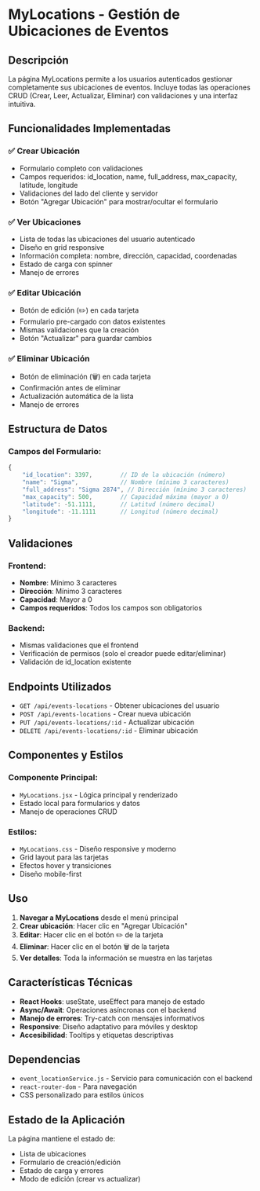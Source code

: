 # MyLocations - Gestión de Ubicaciones de Eventos

## Descripción
La página MyLocations permite a los usuarios autenticados gestionar completamente sus ubicaciones de eventos. Incluye todas las operaciones CRUD (Crear, Leer, Actualizar, Eliminar) con validaciones y una interfaz intuitiva.

## Funcionalidades Implementadas

### ✅ **Crear Ubicación**
- Formulario completo con validaciones
- Campos requeridos: id_location, name, full_address, max_capacity, latitude, longitude
- Validaciones del lado del cliente y servidor
- Botón "Agregar Ubicación" para mostrar/ocultar el formulario

### ✅ **Ver Ubicaciones**
- Lista de todas las ubicaciones del usuario autenticado
- Diseño en grid responsive
- Información completa: nombre, dirección, capacidad, coordenadas
- Estado de carga con spinner
- Manejo de errores

### ✅ **Editar Ubicación**
- Botón de edición (✏️) en cada tarjeta
- Formulario pre-cargado con datos existentes
- Mismas validaciones que la creación
- Botón "Actualizar" para guardar cambios

### ✅ **Eliminar Ubicación**
- Botón de eliminación (🗑️) en cada tarjeta
- Confirmación antes de eliminar
- Actualización automática de la lista
- Manejo de errores

## Estructura de Datos

### Campos del Formulario:
```javascript
{
    "id_location": 3397,        // ID de la ubicación (número)
    "name": "Sigma",            // Nombre (mínimo 3 caracteres)
    "full_address": "Sigma 2874", // Dirección (mínimo 3 caracteres)
    "max_capacity": 500,        // Capacidad máxima (mayor a 0)
    "latitude": -51.1111,       // Latitud (número decimal)
    "longitude": -11.1111       // Longitud (número decimal)
}
```

## Validaciones

### Frontend:
- **Nombre**: Mínimo 3 caracteres
- **Dirección**: Mínimo 3 caracteres  
- **Capacidad**: Mayor a 0
- **Campos requeridos**: Todos los campos son obligatorios

### Backend:
- Mismas validaciones que el frontend
- Verificación de permisos (solo el creador puede editar/eliminar)
- Validación de id_location existente

## Endpoints Utilizados

- `GET /api/events-locations` - Obtener ubicaciones del usuario
- `POST /api/events-locations` - Crear nueva ubicación
- `PUT /api/events-locations/:id` - Actualizar ubicación
- `DELETE /api/events-locations/:id` - Eliminar ubicación

## Componentes y Estilos

### Componente Principal:
- `MyLocations.jsx` - Lógica principal y renderizado
- Estado local para formularios y datos
- Manejo de operaciones CRUD

### Estilos:
- `MyLocations.css` - Diseño responsive y moderno
- Grid layout para las tarjetas
- Efectos hover y transiciones
- Diseño mobile-first

## Uso

1. **Navegar a MyLocations** desde el menú principal
2. **Crear ubicación**: Hacer clic en "Agregar Ubicación"
3. **Editar**: Hacer clic en el botón ✏️ de la tarjeta
4. **Eliminar**: Hacer clic en el botón 🗑️ de la tarjeta
5. **Ver detalles**: Toda la información se muestra en las tarjetas

## Características Técnicas

- **React Hooks**: useState, useEffect para manejo de estado
- **Async/Await**: Operaciones asíncronas con el backend
- **Manejo de errores**: Try-catch con mensajes informativos
- **Responsive**: Diseño adaptativo para móviles y desktop
- **Accesibilidad**: Tooltips y etiquetas descriptivas

## Dependencias

- `event_locationService.js` - Servicio para comunicación con el backend
- `react-router-dom` - Para navegación
- CSS personalizado para estilos únicos

## Estado de la Aplicación

La página mantiene el estado de:
- Lista de ubicaciones
- Formulario de creación/edición
- Estado de carga y errores
- Modo de edición (crear vs actualizar)
